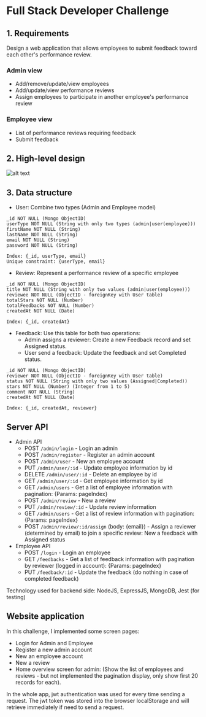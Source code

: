 # Full Stack Developer Challenge
## 1. Requirements
Design a web application that allows employees to submit feedback toward each other's performance review.

### Admin view
* Add/remove/update/view employees
* Add/update/view performance reviews
* Assign employees to participate in another employee's performance review

### Employee view
* List of performance reviews requiring feedback
* Submit feedback

## 2. High-level design

![alt text](https://user-images.githubusercontent.com/9964409/104837329-25d7d400-58f7-11eb-83e7-5b90f4b71ee8.png)

## 3. Data structure

* User: Combine two types (Admin and Employee model)
```
_id NOT NULL (Mongo ObjectID)
userType NOT NULL (String with only two types (admin|user(employee)))
firstName NOT NULL (String)
lastName NOT NULL (String)
email NOT NULL (String)
password NOT NULL (String)

Index: {_id, userType, email}
Unique constraint: {userType, email}
```
* Review: Represent a performance review of a specific employee
```
_id NOT NULL (Mongo ObjectID)
title NOT NULL (String with only two values (admin|user(employee)))
reviewee NOT NULL (ObjectID - foreignKey with User table)
totalStars NOT NULL (Number)
totalFeedbacks NOT NULL (Number)
createdAt NOT NULL (Date)

Index: {_id, createdAt}
```
* Feedback: Use this table for both two operations:
  * Admin assigns a reviewer: Create a new Feedback record and set Assigned status.
  * User send a feedback: Update the feedback and set Completed status.
```
_id NOT NULL (Mongo ObjectID)
reviewer NOT NULL (ObjectID - foreignKey with User table)
status NOT NULL (String with only two values (Assigned|Completed))
stars NOT NULL (Number) (Integer from 1 to 5)
comment NOT NULL (String)
createdAt NOT NULL (Date)

Index: {_id, createdAt, reviewer}
```

## Server API
* Admin API
  * POST ```/admin/login``` - Login an admin
  * POST ```/admin/register``` - Register an admin account
  * POST ```/admin/user``` - New an employee account
  * PUT ```/admin/user/:id``` - Update employee information by id
  * DELETE ```/admin/user/:id``` - Delete an employee by id
  * GET ```/admin/user/:id``` - Get employee information by id
  * GET ```/admin/users``` - Get a list of employee information with pagination: {Params: pageIndex}
  * POST ```/admin/review``` - New a review
  * PUT ```/admin/review/:id``` - Update review information
  * GET ```/admin/users``` - Get a list of review information with pagination: {Params: pageIndex}
  * POST ```/admin/review/:id/assign``` (body: {email}) - Assign a reviewer (determined by email) to join a specific review: New a feedback with Assigned status
* Employee API
  * POST ```/login``` - Login an employee
  * GET ```/feedbacks``` - Get a list of feedback information with pagination by reviewer (logged in account): {Params: pageIndex}
  * PUT ```/feedback/:id``` - Update the feedback (do nothing in case of completed feedback)

Technology used for backend side: NodeJS, ExpressJS, MongoDB, Jest (for testing)

## Website application
In this challenge, I implemented some screen pages:
  * Login for Admin and Employee
  * Register a new admin account
  * New an employee account
  * New a review
  * Home overview screen for admin: (Show the list of employees and reviews - but not implemented the pagination display, only show first 20 records for each).

In the whole app, jwt authentication was used for every time sending a request. The jwt token was stored into the browser localStorage and will retrieve immediately if need to send a request.
